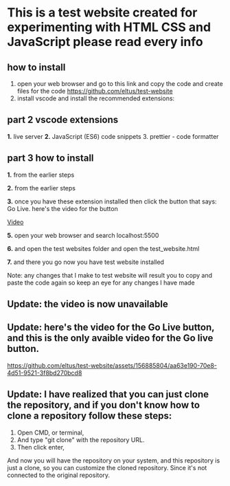 # This is a test website created for experimenting with HTML CSS and JavaScript please read every info

## how to install
1. open your web browser and go to this link and copy the code and create files for the code https://github.com/eltus/test-website
2. install vscode and install the recommended extensions:

## part 2 vscode extensions
**1.** live server
**2.** JavaScript (ES6) code snippets
3. prettier - code formatter


## part 3 how to install
**1.** from the earlier steps

**2.** from the earlier steps

**3.** once you have these extension installed then click the button that says: Go Live.
here's the video for the button


[Video](https://github.com/eltus/test-website/assets/156885804/ae1068b3-c736-4301-a3ce-2a00e62316ef)

**5.** open your web browser and search localhost:5500

**6.** and open the test websites folder and open the test_website.html

**7.** and there you go now you have test website installed

Note: any changes that I make to test website will result you to copy and paste the code again so keep an eye for any changes I have made


## Update: the video is now unavailable

## Update: here's the video for the Go Live button, and this is the only avaible video for the Go live button.


https://github.com/eltus/test-website/assets/156885804/aa63e190-70e8-4d51-9521-3f8bd270bcd8

## Update: I have realized that you can just clone the repository, and if you don't know how to clone a repository follow these steps:
1. Open CMD, or terminal,
2. And type "git clone" with the repository URL.
3. Then click enter,

And now you will have the repository on your system, and this repository is just a clone, so you can customize the cloned repository. Since it's not connected to the original repository.